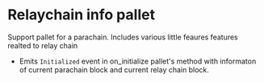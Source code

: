 # Relaychain info pallet

<!--SBP-M3+ review: double `features`  -->
Support pallet for a parachain. Includes various little feaures features realted to relay chain

- Emits `Initialized` event in on_initialize pallet's method with informaton of current parachain block and current relay chain block.
